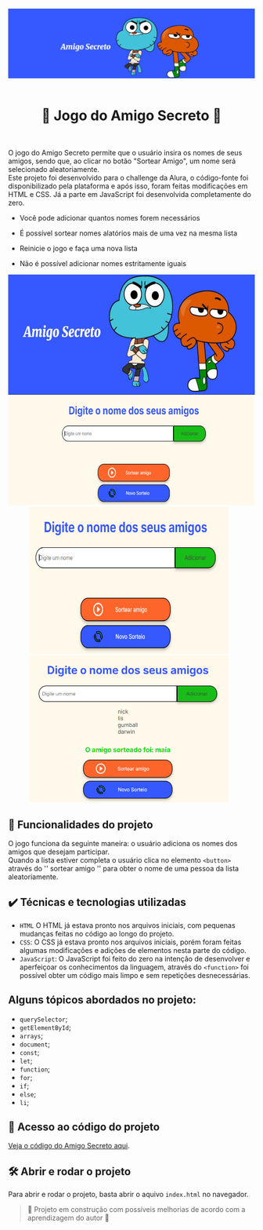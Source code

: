 ![Amigo_secreto_imagem_inicial](assets/imagemAmigoSecreto.png)
<br><br>
<h1 align="center">
    🔹 Jogo do Amigo Secreto 🔸
</h1>
<br>

O jogo do Amigo Secreto permite que o usuário insira os nomes de seus amigos, sendo que, ao clicar no botão "Sortear Amigo", um nome será selecionado aleatoriamente. <br>
Este projeto foi desenvolvido para o challenge da Alura, o código-fonte foi disponibilizado pela plataforma e após isso, foram feitas modificações em HTML e CSS. Já a parte em JavaScript foi desenvolvida completamente do zero.
- <p> Você pode adicionar quantos nomes forem necessários</p>
- <p> É possível sortear nomes alatórios mais de uma vez na mesma lista</p>
- <p> Reinicie o jogo e faça uma nova lista</p>
- <p> Não é possível adicionar nomes estritamente iguais</p>


<div align="center">
  <img src="assets/telaInicial2.png" width="900" height="470" style="display: inline-block;">
  <img src="assets/telaInicial.png" width="408" height="300" style="display: inline-block; margin-right: 10px;">
  <img src="assets/sorteado.png" width="408" height="300" style="display: inline-block; margin-right: 10px;">
</div>




## 🔨 Funcionalidades do projeto 

O jogo funciona da seguinte maneira: o usuário adiciona os nomes dos amigos que desejam participar. <br> Quando a lista estiver completa o usuário clica no elemento `<button>` através do '' sortear amigo '' para obter o nome de uma pessoa da lista aleatoriamente.

## ✔️ Técnicas e tecnologias utilizadas

- `HTML` O HTML já estava pronto nos arquivos iniciais, com pequenas mudanças feitas no código ao longo do projeto.
- `CSS`: O CSS já estava pronto nos arquivos iniciais, porém foram feitas algumas modificações e adições de elementos nesta parte do código.
- `JavaScript`: O JavaScript foi feito do zero na intenção de desenvolver e aperfeiçoar os conhecimentos da linguagem, através do `<function>` foi possível obter um código mais limpo e sem repetições desnecessárias.

## Alguns tópicos abordados no projeto:
  - `querySelector`;
  - `getElementById`;
  - `arrays`;
  - `document`;
  - `const`;
  - `let`;
  - `function`;
  - `for`;
  - `if`;
  - `else`;
  - `li`;
  

## 📁 Acesso ao código do projeto

[Veja o código do Amigo Secreto aqui](index.html).


## 🛠️ Abrir e rodar o projeto

Para abrir e rodar o projeto, basta abrir o aquivo `index.html` no navegador.

> :construction: Projeto em construção com possíveis melhorias de acordo com a aprendizagem do autor :construction: 
